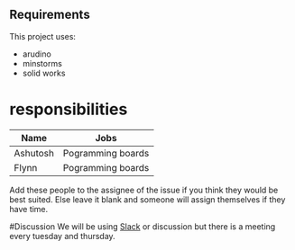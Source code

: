 ## Requirements

This project uses:
* arudino 
* minstorms
* solid works

# responsibilities
Name | Jobs
-----|------
Ashutosh | Pogramming boards
Flynn | Pogramming boards
Add these people to the assignee of the issue if you think they would be best suited. Else leave it blank and someone will
assign themselves if they have time.
 
#Discussion
We will be using [Slack](https://agsrobotics.slack.com) or discussion but there is a meeting every tuesday and thursday.
